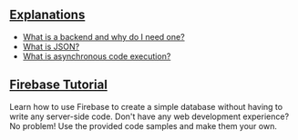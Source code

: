 ## [Explanations](explanations/)
* [What is a backend and why do I need one?](explanations/backend.md)
* [What is JSON?](explanations/json.md)
* [What is asynchronous code execution?](explantions/asynchronous_promises.md)

## [Firebase Tutorial](firebase/README.md)

Learn how to use Firebase to create a simple database without having to write any server-side code. Don't have any web development experience? No problem! Use the provided code samples and make them your own.